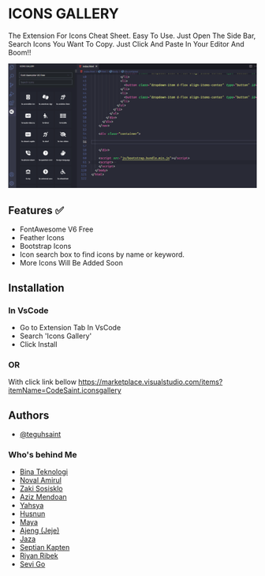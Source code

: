 # ICONS GALLERY

The Extension For Icons Cheat Sheet.
Easy To Use. Just Open The Side Bar, Search Icons You Want To Copy.
Just Click And Paste In Your Editor And Boom!!

![Farmers Market Finder Demo](demo.gif)


## Features ✅

- FontAwesome V6 Free
- Feather Icons
- Bootstrap Icons
- Icon search box to find icons by name or keyword.
- More Icons Will Be Added Soon

## Installation

### In VsCode

- Go to Extension Tab In VsCode
- Search 'Icons Gallery'
- Click Install

### OR

With click link bellow
https://marketplace.visualstudio.com/items?itemName=CodeSaint.iconsgallery

## Authors

- [@teguhsaint](https://instagram.com/teguh.saint)

### Who's behind Me

- [Bina Teknologi](https://github.com/binateknologi/)
- [Noval Amirul](https://instagram.com/noval_amirul)
- [Zaki Sosisklo](https://github.com/)
- [Aziz Mendoan](https://github.com/)
- [Yahsya](https://github.com/)
- [Husnun](https://github.com/)
- [Maya](https://github.com/)
- [Ajeng (Jeje)](https://github.com/)
- [Jaza](https://github.com/)
- [Septian Kapten](https://github.com/)
- [Riyan Ribek](https://github.com/)
- [Sevi Go](https://github.com/)
